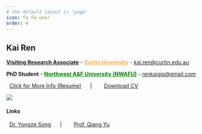```yaml
---
# the default layout is 'page'
icon: fa fa-user
order: 4
---
```


<!-- > Add Markdown syntax content to file `_tabs/about.md`{: .filepath } and it will show up on this page.
{: .prompt-tip } -->
<style>
.row:only-child>#core-wrapper {
    padding-bottom: 0rem;
}

.tail-wrapper{
    padding-top: 20rem;
}
</style>

## **Kai Ren**

<a href="https://staffportal.curtin.edu.au/staff/profile/view/kai-ren-500cf978/" target="_blank" style="border-bottom:0px"><b>Visiting Research Associate</b></a> - <a href="https://www.curtin.edu.au/" style="color:#F0AD4E" target="_blank" style="border-bottom:0px"><b>Curtin University</b></a> - [kai.ren@curtin.edu.au](mailto:kai.ren@curtin.edu.au)

<b>PhD Student</b> - <a href="https://www.nwafu.edu.cn/" style="color:green" target="_blank" style="border-bottom:0px"><b>Northwest A&F University (NWAFU)</b></a> - [renkaigis@gmail.com](mailto:renkaigis@gmail.com)

<i class="fa fa-heart" style="color: hotpink"></i>&nbsp;&nbsp;<a href="https://cv.renkaigis.cn"  target="_blank" style="border-bottom:0px">Click for More Info (Resume)</a>
 &nbsp;&nbsp;&nbsp;&nbsp; | &nbsp;&nbsp;&nbsp;&nbsp; 
 <i class="fa fa-paper-plane" style="color: deepskyblue"></i>&nbsp;&nbsp;<a href="https://cv.renkaigis.cn/assets/KaiRen_CV.pdf"  target="_blank" style="border-bottom:0px">Download CV</a>

<!-- ![](../assets/mine/about.jpg) -->
<!-- <img src="/mine/about.jpg" width="90%"/> -->
<img src="/mine/about.png"/>

#### Links

<i class="fa fa-layer-group" style="color: darkblue"></i>&nbsp;&nbsp;<a href="https://yongzesong.com"  target="_blank" style="border-bottom:0px">Dr. Yongze Song</a>
&nbsp;&nbsp;&nbsp;&nbsp; | &nbsp;&nbsp;&nbsp;&nbsp;
<i class="fa fa-seedling" style="color: green"></i>&nbsp;&nbsp;<a href="http://papers.agrivy.com/"  target="_blank" style="border-bottom:0px">Prof. Qiang Yu</a>